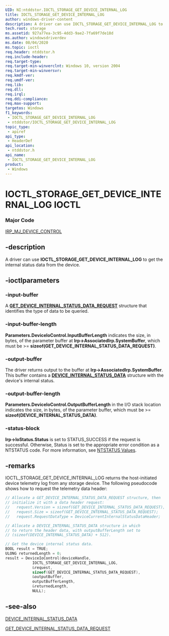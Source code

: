 ```yaml
---
UID: NI:ntddstor.IOCTL_STORAGE_GET_DEVICE_INTERNAL_LOG
title: IOCTL_STORAGE_GET_DEVICE_INTERNAL_LOG
author: windows-driver-content
description: A driver can use IOCTL_STORAGE_GET_DEVICE_INTERNAL_LOG to get the internal status data from the device.
tech.root: storage
ms.assetid: 927a77ea-3c95-4dd3-9ae2-7fa69f7de18d
ms.author: windowsdriverdev
ms.date: 08/04/2020
ms.topic: ioctl
req.header: ntddstor.h
req.include-header: 
req.target-type: 
req.target-min-winverclnt: Windows 10, version 2004
req.target-min-winversvr: 
req.kmdf-ver: 
req.umdf-ver: 
req.lib: 
req.dll: 
req.irql: 
req.ddi-compliance: 
req.max-support: 
targetos: Windows
f1_keywords:
 - IOCTL_STORAGE_GET_DEVICE_INTERNAL_LOG
 - ntddstor/IOCTL_STORAGE_GET_DEVICE_INTERNAL_LOG
topic_type:
 - apiref
api_type:
 - HeaderDef
api_location:
 - ntddstor.h
api_name:
 - IOCTL_STORAGE_GET_DEVICE_INTERNAL_LOG
product:
 - Windows
---
```


# IOCTL_STORAGE_GET_DEVICE_INTERNAL_LOG IOCTL

### Major Code

[IRP_MJ_DEVICE_CONTROL](https://docs.microsoft.com/windows-hardware/drivers/kernel/irp-mj-device-control)


## -description

A driver can use **IOCTL_STORAGE_GET_DEVICE_INTERNAL_LOG** to get the internal status data from the device.

## -ioctlparameters

### -input-buffer

A [**GET_DEVICE_INTERNAL_STATUS_DATA_REQUEST**](ns-ntddstor-get_device_internal_status_data_request.md) structure that identifies the type of data to be queried.

### -input-buffer-length

**Parameters.DeviceIoControl.InputBufferLength** indicates the size, in bytes, of the parameter buffer at **Irp->AssociatedIrp.SystemBuffer**, which must be >= **sizeof(GET_DEVICE_INTERNAL_STATUS_DATA_REQUEST)**.

### -output-buffer

The driver returns output to the buffer at **Irp->AssociatedIrp.SystemBuffer**. This buffer contains a [**DEVICE_INTERNAL_STATUS_DATA**](ns-ntddstor-device_internal_status_data.md) structure with the device's internal status.

### -output-buffer-length

**Parameters.DeviceIoControl.OutputBufferLength** in the I/O stack location indicates the size, in bytes, of the parameter buffer, which must be >= **sizeof(DEVICE_INTERNAL_STATUS_DATA)**.

### -status-block

**Irp->IoStatus.Status** is set to STATUS_SUCCESS if the request is successful.
Otherwise, Status is set to the appropriate error condition as a NTSTATUS code. For more information, see [NTSTATUS Values](https://docs.microsoft.com/windows-hardware/drivers/kernel/ntstatus-values).

## -remarks

IOCTL_STORAGE_GET_DEVICE_INTERNAL_LOG returns the host-initiated device telemetry log from any storage device. The following pseudocode shows how to request the telemetry data header:

```cpp
// Allocate a GET_DEVICE_INTERNAL_STATUS_DATA_REQUEST structure, then
// initialize it with a data header request:
//   request.Version = sizeof(GET_DEVICE_INTERNAL_STATUS_DATA_REQUEST);
//   request.Size = sizeof(GET_DEVICE_INTERNAL_STATUS_DATA_REQUEST);
//   request.RequestDataType = DeviceCurrentInternalStatusDataHeader;

// Allocate a DEVICE_INTERNAL_STATUS_DATA structure in which
// to return the header data, with outputBufferLength set to
// (sizeof(DEVICE_INTERNAL_STATUS_DATA) + 512).

// Get the device internal status data.
BOOL result = TRUE;
ULONG returnedLength = 0;
result = DeviceIoControl(deviceHandle,
            IOCTL_STORAGE_GET_DEVICE_INTERNAL_LOG,
            &request,
            sizeof(GET_DEVICE_INTERNAL_STATUS_DATA_REQUEST),
            &outputBuffer,
            outputBufferLength,
            &returnedLength,
            NULL);

```

## -see-also

[DEVICE_INTERNAL_STATUS_DATA](ns-ntddstor-device_internal_status_data.md)

[GET_DEVICE_INTERNAL_STATUS_DATA_REQUEST](ns-ntddstor-get_device_internal_status_data_request.md)

